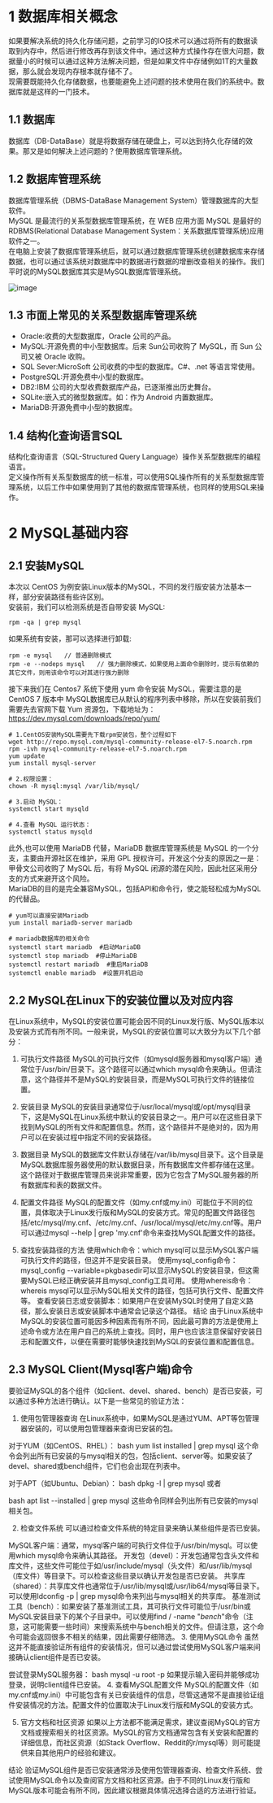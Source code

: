 <h1>1 数据库相关概念</h1>

如果要解决系统的持久化存储问题，之前学习的IO技术可以通过将所有的数据读取到内存中，然后进行修改再存到该文件中。通过这种方式操作存在很大问题，数据量小的时候可以通过这种方法解决问题，但是如果文件中存储例如1T的大量数据，那么就会发现内存根本就存储不了。<br>
现需要既能持久化存储数据，也要能避免上述问题的技术使用在我们的系统中。数据库就是这样的一门技术。<br>

<h2>1.1 数据库</h2>

数据库（DB-DataBase）就是将数据存储在硬盘上，可以达到持久化存储的效果。那又是如何解决上述问题的？使用数据库管理系统。

<h2>1.2 数据库管理系统</h2>

数据库管理系统（DBMS-DataBase Management System）管理数据库的大型软件。<br>
MySQL 是最流行的关系型数据库管理系统，在 WEB 应用方面 MySQL 是最好的 RDBMS(Relational Database Management System：关系数据库管理系统)应用软件之一。<br>
在电脑上安装了数据库管理系统后，就可以通过数据库管理系统创建数据库来存储数据，也可以通过该系统对数据库中的数据进行数据的增删改查相关的操作。我们平时说的MySQL数据库其实是MySQL数据库管理系统。<br>

![image](https://github.com/WarlockW/JAVA_Learning/assets/64346345/ad96fc62-389c-4759-b470-45963cafbd41)

<h2>1.3 市面上常见的关系型数据库管理系统</h2>

<ul>
  <li>Oracle:收费的大型数据库，Oracle 公司的产品。 </li>
  <li>MySQL:开源免费的中小型数据库。后来 Sun公司收购了 MySQL，而 Sun 公司又被 Oracle 收购。 </li>
  <li>SQL Sever:MicroSoft 公司收费的中型的数据库。C#、.net 等语言常使用。 </li>
  <li>PostgreSQL:开源免费中小型的数据库。 </li>
  <li>DB2:IBM 公司的大型收费数据库产品，已逐渐推出历史舞台。 </li>
  <li>SQLite:嵌入式的微型数据库。如：作为 Android 内置数据库。 </li>
  <li>MariaDB:开源免费中小型的数据库。 </li>
</ul>

<h2>1.4 结构化查询语言SQL</h2>

结构化查询语言（SQL-Structured Query Language）操作关系型数据库的编程语言。<br>
定义操作所有关系型数据库的统一标准，可以使用SQL操作所有的关系型数据库管理系统，以后工作中如果使用到了其他的数据库管理系统，也同样的使用SQL来操作。<br>

<h1>2 MySQL基础内容</h1>

<h2>2.1 安装MySQL</h2>
本次以 CentOS 为例安装Linux版本的MySQL，不同的发行版安装方法基本一样，部分安装路径有些许区别。<br>
安装前，我们可以检测系统是否自带安装 MySQL:<br>

```
rpm -qa | grep mysql
```

如果系统有安装，那可以选择进行卸载:<br>

```
rpm -e mysql　　// 普通删除模式
rpm -e --nodeps mysql　　// 强力删除模式，如果使用上面命令删除时，提示有依赖的其它文件，则用该命令可以对其进行强力删除
```

接下来我们在 Centos7 系统下使用 yum 命令安装 MySQL，需要注意的是 CentOS 7 版本中 MySQL数据库已从默认的程序列表中移除，所以在安装前我们需要先去官网下载 Yum 资源包，下载地址为：https://dev.mysql.com/downloads/repo/yum/ <br>

```
# 1.CentOS安装MySQL需要先下载rpm安装包，整个过程如下
wget http://repo.mysql.com/mysql-community-release-el7-5.noarch.rpm
rpm -ivh mysql-community-release-el7-5.noarch.rpm
yum update
yum install mysql-server

# 2.权限设置：
chown -R mysql:mysql /var/lib/mysql/

# 3.启动 MySQL：
systemctl start mysqld

# 4.查看 MySQL 运行状态：
systemctl status mysqld
```

此外,也可以使用 MariaDB 代替，MariaDB 数据库管理系统是 MySQL 的一个分支，主要由开源社区在维护，采用 GPL 授权许可。开发这个分支的原因之一是：甲骨文公司收购了 MySQL 后，有将 MySQL 闭源的潜在风险，因此社区采用分支的方式来避开这个风险。 <br>
MariaDB的目的是完全兼容MySQL，包括API和命令行，使之能轻松成为MySQL的代替品。 <br>

```
# yum可以直接安装Mariadb
yum install mariadb-server mariadb

# mariadb数据库的相关命令
systemctl start mariadb  #启动MariaDB
systemctl stop mariadb  #停止MariaDB
systemctl restart mariadb  #重启MariaDB
systemctl enable mariadb  #设置开机启动
```

<h2>2.2 MySQL在Linux下的安装位置以及对应内容</h2>

在Linux系统中，MySQL的安装位置可能会因不同的Linux发行版、MySQL版本以及安装方式而有所不同。一般来说，MySQL的安装位置可以大致分为以下几个部分：

1. 可执行文件路径
MySQL的可执行文件（如mysqld服务器和mysql客户端）通常位于/usr/bin/目录下。这个路径可以通过which mysql命令来确认。但请注意，这个路径并不是MySQL的安装目录，而是MySQL可执行文件的链接位置。

2. 安装目录
MySQL的安装目录通常位于/usr/local/mysql或/opt/mysql目录下，这是MySQL在Linux系统中默认的安装目录之一。用户可以在这些目录下找到MySQL的所有文件和配置信息。然而，这个路径并不是绝对的，因为用户可以在安装过程中指定不同的安装路径。

3. 数据目录
MySQL的数据库文件默认存储在/var/lib/mysql目录下。这个目录是MySQL数据库服务器使用的默认数据目录，所有数据库文件都存储在这里。这个路径对于数据库管理员来说非常重要，因为它包含了MySQL服务器的所有数据库和表的数据文件。

4. 配置文件路径
MySQL的配置文件（如my.cnf或my.ini）可能位于不同的位置，具体取决于Linux发行版和MySQL的安装方式。常见的配置文件路径包括/etc/mysql/my.cnf、/etc/my.cnf、/usr/local/mysql/etc/my.cnf等。用户可以通过mysql --help | grep 'my.cnf'命令来查找MySQL配置文件的路径。

5. 查找安装路径的方法
使用which命令：which mysql可以显示MySQL客户端可执行文件的路径，但这并不是安装目录。
使用mysql_config命令：mysql_config --variable=pkgbasedir可以显示MySQL的安装目录，但这需要MySQL已经正确安装并且mysql_config工具可用。
使用whereis命令：whereis mysql可以显示MySQL相关文件的路径，包括可执行文件、配置文件等。
查看安装日志或安装脚本：如果用户在安装MySQL时使用了自定义路径，那么安装日志或安装脚本中通常会记录这个路径。
结论
由于Linux系统中MySQL的安装位置可能因多种因素而有所不同，因此最可靠的方法是使用上述命令或方法在用户自己的系统上查找。同时，用户也应该注意保留好安装日志和配置文件，以便在需要时能够快速找到MySQL的安装位置和配置信息。

<h2>2.3 MySQL Client(Mysql客户端)命令</h2>

要验证MySQL的各个组件（如client、devel、shared、bench）是否已安装，可以通过多种方法进行确认。以下是一些常见的验证方法：

1. 使用包管理器查询
在Linux系统中，如果MySQL是通过YUM、APT等包管理器安装的，可以使用包管理器来查询已安装的包。

对于YUM（如CentOS、RHEL）：
bash
yum list installed | grep mysql
这个命令会列出所有已安装的与mysql相关的包，包括client、server等。如果安装了devel、shared或bench组件，它们也会出现在列表中。

对于APT（如Ubuntu、Debian）：
bash
dpkg -l | grep mysql
或者

bash
apt list --installed | grep mysql
这些命令同样会列出所有已安装的mysql相关包。

2. 检查文件系统
可以通过检查文件系统的特定目录来确认某些组件是否已安装。

MySQL客户端：通常，mysql客户端的可执行文件位于/usr/bin/mysql。可以使用which mysql命令来确认其路径。
开发包（devel）：开发包通常包含头文件和库文件，这些文件可能位于如/usr/include/mysql（头文件）和/usr/lib/mysql（库文件）等目录下。可以检查这些目录以确认开发包是否已安装。
共享库（shared）：共享库文件也通常位于/usr/lib/mysql或/usr/lib64/mysql等目录下。可以使用ldconfig -p | grep mysql命令来列出与mysql相关的共享库。
基准测试工具（bench）：如果安装了基准测试工具，其可执行文件可能位于/usr/bin或MySQL安装目录下的某个子目录中。可以使用find / -name "*bench*"命令（注意，这可能需要一些时间）来搜索系统中与bench相关的文件。但请注意，这个命令可能会返回很多不相关的结果，因此需要仔细筛选。
3. 使用MySQL命令
虽然这并不能直接验证所有组件的安装情况，但可以通过尝试使用MySQL客户端来间接确认client组件是否已安装。

尝试登录MySQL服务器：
bash
mysql -u root -p
如果提示输入密码并能够成功登录，说明client组件已安装。
4. 查看MySQL配置文件
MySQL的配置文件（如my.cnf或my.ini）中可能包含有关已安装组件的信息，尽管这通常不是直接验证组件安装情况的方法。配置文件的位置取决于Linux发行版和MySQL的安装方式。

5. 官方文档和社区资源
如果以上方法都不能满足需求，建议查阅MySQL的官方文档或搜索相关的社区资源。MySQL的官方文档通常包含有关安装和配置的详细信息，而社区资源（如Stack Overflow、Reddit的r/mysql等）则可能提供来自其他用户的经验和建议。

结论
验证MySQL组件是否已安装通常涉及使用包管理器查询、检查文件系统、尝试使用MySQL命令以及查阅官方文档和社区资源。由于不同的Linux发行版和MySQL版本可能会有所不同，因此建议根据具体情况选择合适的方法进行验证。

